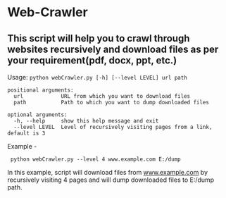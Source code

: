 # Web-Crawler
This script will help you to crawl through websites recursively and download files as per your requirement(pdf, docx, ppt, etc.)
-
Usage: ```python
webCrawler.py [-h] [--level LEVEL] url path```

```
positional arguments:
  url            URL from which you want to download files
  path           Path to which you want to dump downloaded files

optional arguments:
  -h, --help     show this help message and exit
  --level LEVEL  Level of recursively visiting pages from a link, default is 3
```
 Example -
 <br>
```
 python webCrawler.py --level 4 www.example.com E:/dump
```
In this example, script will download files from www.example.com by recursively visiting 4 pages and will dump downloaded files to E:/dump path.

